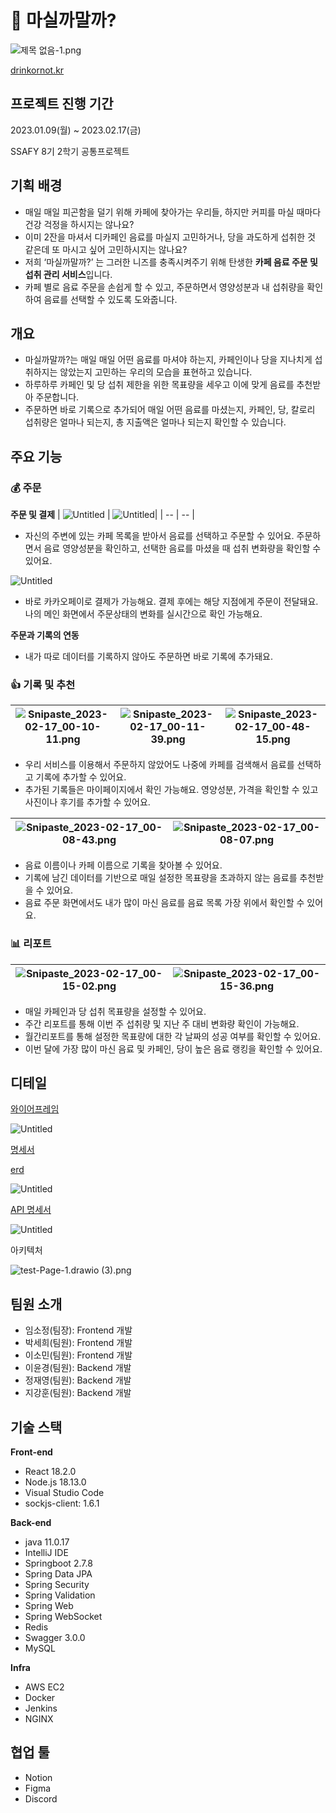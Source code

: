 
# 🥤 마실까말까?

![제목 없음-1.png](img/%25EC%25A0%259C%25EB%25AA%25A9_%25EC%2597%2586%25EC%259D%258C-1.png)

[drinkornot.kr](http://drinkornot.kr) 

## 프로젝트 진행 기간

2023.01.09(월) ~ 2023.02.17(금)

SSAFY 8기 2학기 공통프로젝트

## 기획 배경

- 매일 매일 피곤함을 덜기 위해 카페에 찾아가는 우리들, 하지만 커피를 마실 때마다 건강 걱정을 하시지는 않나요?
- 이미 2잔을 마셔서 디카페인 음료를 마실지 고민하거나, 당을 과도하게 섭취한 것 같은데 또 마시고 싶어 고민하시지는 않나요?
- 저희 ‘마실까말까?’ 는 그러한 니즈를 충족시켜주기 위해 탄생한 **카페 음료 주문 및 섭취 관리 서비스**입니다.
- 카페 별로 음료 주문을 손쉽게 할 수 있고, 주문하면서 영양성분과 내 섭취량을 확인하여 음료를 선택할 수 있도록 도와줍니다.

## 개요

- 마실까말까?는 매일 매일 어떤 음료를 마셔야 하는지, 카페인이나 당을 지나치게 섭취하지는 않았는지 고민하는 우리의 모습을 표현하고 있습니다.
- 하루하루 카페인 및 당 섭취 제한을 위한 목표량을 세우고 이에 맞게 음료를 추천받아 주문합니다. 
- 주문하면 바로 기록으로 추가되어 매일 어떤 음료를 마셨는지, 카페인, 당, 칼로리 섭취량은 얼마나 되는지, 총 지출액은 얼마나 되는지 확인할 수 있습니다.

## 주요 기능

### 💰 주문

**주문 및 결제**
| ![Untitled](img/Untitled.png) | ![Untitled](img/Untitled%201.png)|
| -- | -- |

- 자신의 주변에 있는 카페 목록을 받아서 음료를 선택하고 주문할 수 있어요. 주문하면서 음료 영양성분을 확인하고, 선택한 음료를 마셨을 때 섭취 변화량을 확인할 수 있어요.

![Untitled](img/Untitled%202.png)

- 바로 카카오페이로 결제가 가능해요. 결제 후에는 해당 지점에게 주문이 전달돼요.  나의 메인 화면에서 주문상태의 변화를 실시간으로 확인 가능해요.

**주문과 기록의 연동** 

- 내가 따로 데이터를 기록하지 않아도 주문하면 바로 기록에 추가돼요.

### 👍 기록 및 추천
| ![Snipaste_2023-02-17_00-10-11.png](img/Snipaste_2023-02-17_00-10-11.png) | ![Snipaste_2023-02-17_00-11-39.png](img/Snipaste_2023-02-17_00-11-39.png) | ![Snipaste_2023-02-17_00-48-15.png](img/Snipaste_2023-02-17_00-48-15.png) |
| -- | -- | -- |

- 우리 서비스를 이용해서 주문하지 않았어도 나중에 카페를 검색해서 음료를 선택하고 기록에 추가할 수 있어요.
- 추가된 기록들은 마이페이지에서 확인 가능해요. 영양성분, 가격을 확인할 수 있고 사진이나 후기를 추가할 수 있어요.

| ![Snipaste_2023-02-17_00-08-43.png](img/Snipaste_2023-02-17_00-08-43.png) | ![Snipaste_2023-02-17_00-08-07.png](img/Snipaste_2023-02-17_00-08-07.png) |
| -- | -- |

- 음료 이름이나 카페 이름으로 기록을 찾아볼 수 있어요.
- 기록에 남긴 데이터를 기반으로 매일 설정한 목표량을 초과하지 않는 음료를 추천받을 수 있어요.
- 음료 주문 화면에서도 내가 많이 마신 음료를 음료 목록 가장 위에서 확인할 수 있어요.

### 📊 리포트



| ![Snipaste_2023-02-17_00-15-02.png](img/%EB%A6%AC%ED%8F%AC%ED%8A%B8-%EC%A3%BC%EA%B0%84.png) | ![Snipaste_2023-02-17_00-15-36.png](img/%EC%9B%94%EA%B0%84%20%EB%A6%AC%ED%8F%AC%ED%8A%B8.png) |
| -- | -- |

- 매일 카페인과 당 섭취 목표량을 설정할 수 있어요.
- 주간 리포트를 통해 이번 주 섭취량 및 지난 주 대비 변화량 확인이 가능해요.
- 월간리포트를 통해 설정한 목표량에 대한 각 날짜의 성공 여부를 확인할 수 있어요.
- 이번 달에 가장 많이 마신 음료 및 카페인, 당이 높은 음료 랭킹을 확인할 수 있어요.

## 디테일


[와이어프레임](https://www.figma.com/file/kxdgMKy7Vxj1RRPK8wGXq4/%EC%B9%B4%EB%8B%B9-%EB%A6%AC%EB%89%B4%EC%96%BC?t=ObaWwRQclMMKYZfJ-0)

![Untitled](img/Untitled%203.png)


[명세서](https://www.notion.so/3-1-7bcdf41067804c2dbc401e857ef0adc4)


[erd](https://www.erdcloud.com/d/RMHMvGSh9P6B2hRiX)

![Untitled](img/Untitled%204.png)

[API 명세서](https://www.notion.so/3-3-API-376a88be5d1244638107329c3f7b9161)

![Untitled](img/Untitled%205.png)

아키텍처

![test-Page-1.drawio (3).png](img/test-Page-1.drawio_(3).png)

## **팀원 소개**

- 임소정(팀장): Frontend 개발
- 박세희(팀원): Frontend 개발
- 이소민(팀원): Frontend 개발
- 이윤경(팀원): Backend 개발
- 정재영(팀원): Backend 개발
- 지강훈(팀원): Backend 개발

## **기술 스택**

**Front-end**

- React 18.2.0
- Node.js 18.13.0
- Visual Studio Code
- sockjs-client: 1.6.1

**Back-end**

- java 11.0.17
- IntelliJ IDE
- Springboot 2.7.8
- Spring Data JPA
- Spring Security
- Spring Validation
- Spring Web
- Spring WebSocket
- Redis
- Swagger 3.0.0
- MySQL

**Infra**

- AWS EC2
- Docker
- Jenkins
- NGINX

## **협업 툴**

- Notion
- Figma
- Discord


